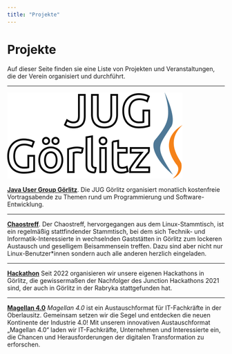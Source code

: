 ```yaml
---
title: "Projekte"
---
```


# Projekte

Auf dieser Seite finden sie eine Liste von Projekten und Veranstaltungen, die der Verein organisiert und durchführt.

---

![Logo der JUG](../images/jug_logo.png)


**[Java User Group Görlitz](/projekte/jug)**. Die JUG Görlitz organisiert monatlich kostenfreie Vortragsabende zu Themen
rund um Programmierung und Software-Entwicklung.

---

**[Chaostreff](/projekte/chaostreff)**. Der Chaostreff, hervorgegangen aus dem Linux-Stammtisch, ist ein regelmäßig stattfindender Stammtisch, bei
dem sich Technik- und Informatik-Interessierte in wechselnden Gaststätten in Görlitz zum lockeren Austausch
und geselligem Beisammensein treffen. Dazu sind aber nicht nur Linux-Benutzer\*innen sondern auch alle anderen herzlich
eingeladen.

---

**[Hackathon](https://hackathon.digitale-oberlausitz.eu/)** Seit 2022 organisieren wir unsere eigenen Hackathons in Görlitz, die gewissermaßen der Nachfolger des
Junction Hackathons 2021 sind, der auch in Görlitz in der Rabryka stattgefunden hat.

---

**[Magellan 4.0](/projekte/magellan)** *Magellan 4.0* ist ein Austauschformat für IT-Fachkräfte in der Oberlausitz. Gemeinsam setzen wir die Segel und entdecken die neuen Kontinente der Industrie 4.0! Mit unserem innovativen Austauschformat „Magellan 4.0“ laden wir IT-Fachkräfte, Unternehmen und Interessierte ein, die Chancen und Herausforderungen der digitalen Transformation zu erforschen.